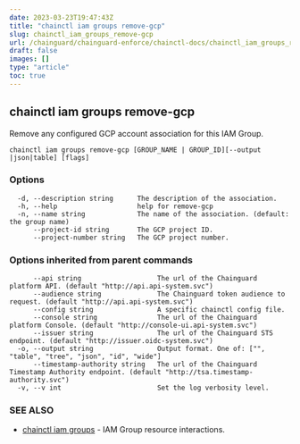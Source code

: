 ```yaml
---
date: 2023-03-23T19:47:43Z
title: "chainctl iam groups remove-gcp"
slug: chainctl_iam_groups_remove-gcp
url: /chainguard/chainguard-enforce/chainctl-docs/chainctl_iam_groups_remove-gcp/
draft: false
images: []
type: "article"
toc: true
---
```

## chainctl iam groups remove-gcp

Remove any configured GCP account association for this IAM Group.

```
chainctl iam groups remove-gcp [GROUP_NAME | GROUP_ID][--output |json|table] [flags]
```

### Options

```
  -d, --description string      The description of the association.
  -h, --help                    help for remove-gcp
  -n, --name string             The name of the association. (default: the group name)
      --project-id string       The GCP project ID.
      --project-number string   The GCP project number.
```

### Options inherited from parent commands

```
      --api string                   The url of the Chainguard platform API. (default "http://api.api-system.svc")
      --audience string              The Chainguard token audience to request. (default "http://api.api-system.svc")
      --config string                A specific chainctl config file.
      --console string               The url of the Chainguard platform Console. (default "http://console-ui.api-system.svc")
      --issuer string                The url of the Chainguard STS endpoint. (default "http://issuer.oidc-system.svc")
  -o, --output string                Output format. One of: ["", "table", "tree", "json", "id", "wide"]
      --timestamp-authority string   The url of the Chainguard Timestamp Authority endpoint. (default "http://tsa.timestamp-authority.svc")
  -v, --v int                        Set the log verbosity level.
```

### SEE ALSO

* [chainctl iam groups](/chainguard/chainguard-enforce/chainctl-docs/chainctl_iam_groups/)	 - IAM Group resource interactions.

